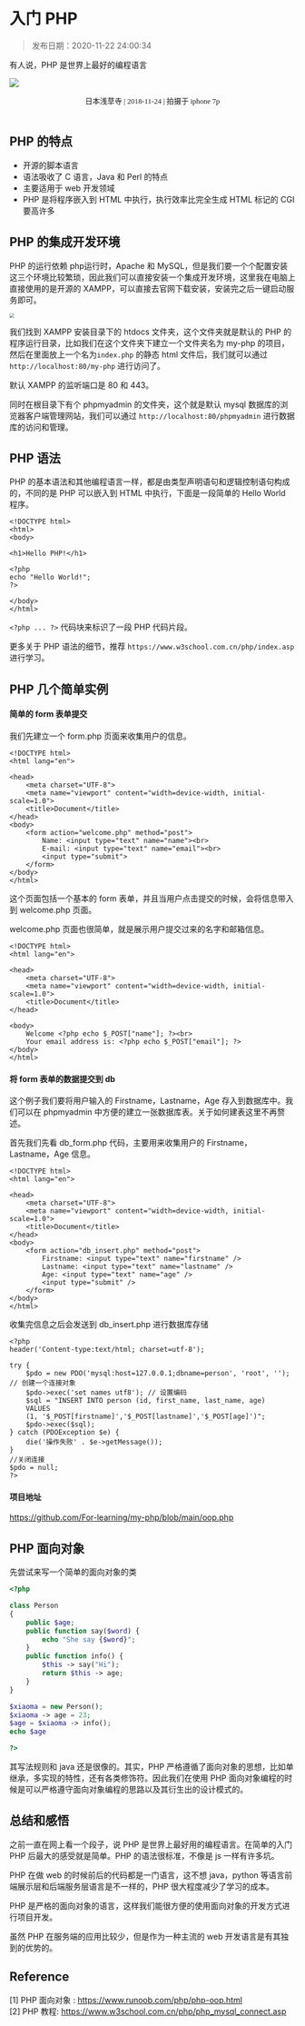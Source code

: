 # 入门 PHP

> 发布日期：2020-11-22 24:00:34

有人说，PHP 是世界上最好的编程语言

<!--more-->

![](https://lilu-pic-bed.oss-cn-beijing.aliyuncs.com/my-blog/20201122-try-php/japan-qiancaosi.jpeg)

<center><font face="黑体" size=2>日本浅草寺 | 2018-11-24 | 拍摄于 iphone 7p</font></center>

<br/>

## PHP 的特点

- 开源的脚本语言
- 语法吸收了 C 语言，Java 和 Perl 的特点
- 主要适用于 web 开发领域
- PHP 是将程序嵌入到 HTML 中执行，执行效率比完全生成 HTML 标记的 CGI 要高许多

## PHP 的集成开发环境

PHP 的运行依赖 php运行时，Apache 和 MySQL，但是我们要一个个配置安装这三个环境比较繁琐，因此我们可以直接安装一个集成开发环境，这里我在电脑上直接使用的是开源的 XAMPP，可以直接去官网下载安装，安装完之后一键启动服务即可。

<img src="https://lilu-pic-bed.oss-cn-beijing.aliyuncs.com/my-blog/20201122-try-php/myphp_xampp_env.png" style="zoom:50%;" />

我们找到 XAMPP 安装目录下的 htdocs 文件夹，这个文件夹就是默认的 PHP 的程序运行目录，比如我们在这个文件夹下建立一个文件夹名为 my-php 的项目，然后在里面放上一个名为`index.php` 的静态 html 文件后，我们就可以通过 `http://localhost:80/my-php` 进行访问了。

默认 XAMPP 的监听端口是 80 和 443。

同时在根目录下有个 phpmyadmin 的文件夹，这个就是默认 mysql 数据库的浏览器客户端管理网站，我们可以通过 `http://localhost:80/phpmyadmin` 进行数据库的访问和管理。

## PHP 语法

PHP 的基本语法和其他编程语言一样，都是由类型声明语句和逻辑控制语句构成的，不同的是 PHP 可以嵌入到 HTML 中执行，下面是一段简单的 Hello World 程序。

```php+HTML
<!DOCTYPE html>
<html>
<body>

<h1>Hello PHP!</h1>

<?php
echo "Hello World!";
?>

</body>
</html>
```

`<?php ... ?>` 代码块来标识了一段 PHP 代码片段。

更多关于 PHP 语法的细节，推荐 `https://www.w3school.com.cn/php/index.asp` 进行学习。

## PHP 几个简单实例

#### 简单的 form 表单提交

我们先建立一个 form.php 页面来收集用户的信息。

```php+HTML
<!DOCTYPE html>
<html lang="en">

<head>
    <meta charset="UTF-8">
    <meta name="viewport" content="width=device-width, initial-scale=1.0">
    <title>Document</title>
</head>
<body>
    <form action="welcome.php" method="post">
        Name: <input type="text" name="name"><br>
        E-mail: <input type="text" name="email"><br>
        <input type="submit">
    </form>
</body>
</html>
```

这个页面包括一个基本的 form 表单，并且当用户点击提交的时候，会将信息带入到 welcome.php 页面。

welcome.php 页面也很简单，就是展示用户提交过来的名字和邮箱信息。

```php+HTML
<!DOCTYPE html>
<html lang="en">

<head>
    <meta charset="UTF-8">
    <meta name="viewport" content="width=device-width, initial-scale=1.0">
    <title>Document</title>
</head>

<body>
    Welcome <?php echo $_POST["name"]; ?><br>
    Your email address is: <?php echo $_POST["email"]; ?>
</body>
</html>
```

#### 将 form 表单的数据提交到 db

这个例子我们要将用户输入的 Firstname，Lastname，Age 存入到数据库中。我们可以在 phpmyadmin 中方便的建立一张数据库表。关于如何建表这里不再赘述。

首先我们先看 db_form.php 代码，主要用来收集用户的 Firstname，Lastname，Age 信息。

```php+HTML
<!DOCTYPE html>
<html lang="en">

<head>
    <meta charset="UTF-8">
    <meta name="viewport" content="width=device-width, initial-scale=1.0">
    <title>Document</title>
</head>
<body>
    <form action="db_insert.php" method="post">
        Firstname: <input type="text" name="firstname" />
        Lastname: <input type="text" name="lastname" />
        Age: <input type="text" name="age" />
        <input type="submit" />
    </form>
</body>
</html>
```

收集完信息之后会发送到 db_insert.php 进行数据库存储

```php+HTML
<?php
header('Content-type:text/html; charset=utf-8');

try {
    $pdo = new PDO('mysql:host=127.0.0.1;dbname=person', 'root', ''); // 创建一个连接对象
    $pdo->exec('set names utf8'); // 设置编码
    $sql = "INSERT INTO person (id, first_name, last_name, age)
    VALUES
    (1, '$_POST[firstname]','$_POST[lastname]','$_POST[age]')";
    $pdo->exec($sql);
} catch (PDOException $e) {
    die('操作失败' . $e->getMessage());
}
//关闭连接
$pdo = null;
?>
```

#### 项目地址

https://github.com/For-learning/my-php/blob/main/oop.php

## PHP 面向对象

先尝试来写一个简单的面向对象的类

```php
<?php

class Person
{
    public $age;
    public function say($word) {
        echo "She say {$word}";
    }
    public function info() {
        $this -> say("Hi");
        return $this -> age;
    }
}

$xiaoma = new Person();
$xiaoma -> age = 23;
$age = $xiaoma -> info();
echo $age

?>
```

其写法规则和 java 还是很像的。其实，PHP 严格遵循了面向对象的思想，比如单继承，多实现的特性，还有各类修饰符。因此我们在使用 PHP 面向对象编程的时候是可以严格遵守面向对象编程的思路以及其衍生出的设计模式的。

## 总结和感悟

之前一直在网上看一个段子，说 PHP 是世界上最好用的编程语言。在简单的入门 PHP 后最大的感受就是简单。PHP 的语法很标准，不像是 js 一样有许多坑。

PHP 在做 web 的时候前后的代码都是一门语言，这不想 java，python 等语言前端展示层和后端服务层语言是不一样的，PHP 很大程度减少了学习的成本。

PHP 是严格的面向对象的语言，这样我们能很方便的使用面向对象的开发方式进行项目开发。

虽然 PHP 在服务端的应用比较少，但是作为一种主流的 web 开发语言是有其独到的优势的。

## Reference

[1] PHP 面向对象 : https://www.runoob.com/php/php-oop.html  
[2] PHP 教程: https://www.w3school.com.cn/php/php_mysql_connect.asp
